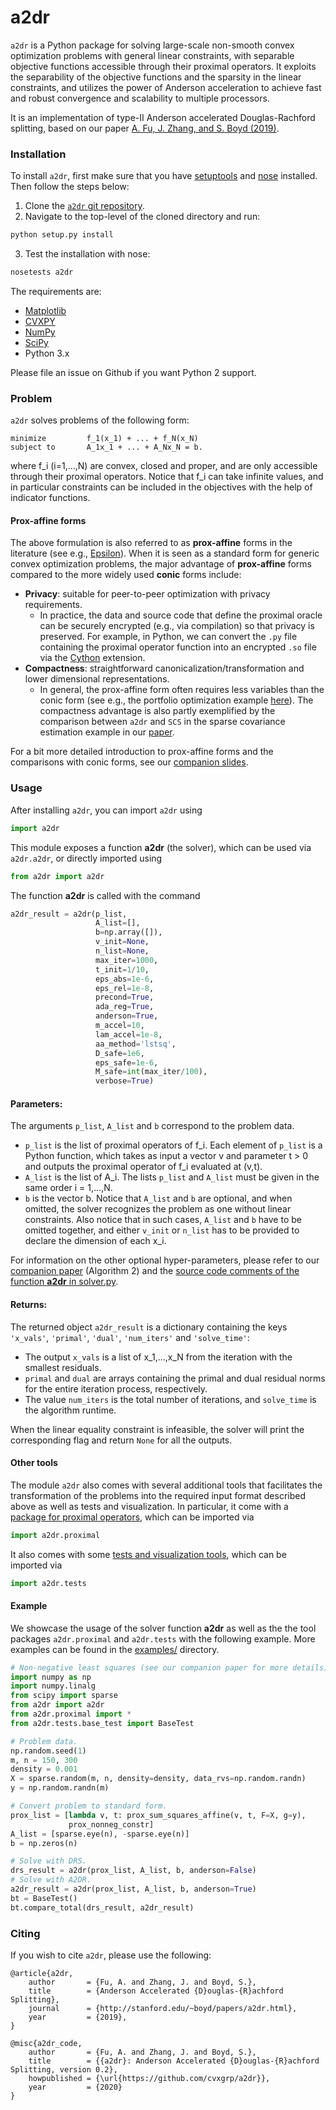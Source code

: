 # a2dr

`a2dr` is a Python package for solving large-scale non-smooth convex optimization problems with general linear constraints, with separable objective functions accessible through their proximal operators. It exploits the separability of the objective functions and the sparsity in the linear constraints, and utilizes the power of Anderson acceleration to achieve fast and robust convergence and scalability to multiple processors.

It is an implementation of type-II Anderson accelerated Douglas-Rachford splitting, based on our paper [A. Fu, J. Zhang, and S. Boyd (2019)](http://www.stanford.edu/~boyd/papers/a2dr.html).

### Installation
To install `a2dr`, first make sure that you have [setuptools](https://github.com/pypa/setuptools)
and [nose](https://nose.readthedocs.io/en/latest/) installed. Then follow the steps below:

1. Clone the [`a2dr` git repository](https://github.com/cvxgrp/a2dr).
2. Navigate to the top-level of the cloned directory and run:

```python
python setup.py install
```

3. Test the installation with nose:

```python
nosetests a2dr
```

The requirements are:
* [Matplotlib](https://github.com/matplotlib/matplotlib)
* [CVXPY](https://github.com/cvxgrp/cvxpy)
* [NumPy](https://github.com/numpy/numpy)
* [SciPy](https://github.com/scipy/scipy)
* Python 3.x

Please file an issue on Github if you want Python 2 support.

### Problem
`a2dr` solves problems of the following form:
```
minimize         f_1(x_1) + ... + f_N(x_N)
subject to       A_1x_1 + ... + A_Nx_N = b.
```
where f_i (i=1,...,N) are convex, closed and proper, and are only accessible through their proximal operators. Notice that f_i can take infinite values, and in particular constraints can be included in the objectives with the help of indicator functions.

#### Prox-affine forms
The above formulation is also referred to as **prox-affine** forms in the literature (see e.g., [Epsilon](https://arxiv.org/abs/1511.04815)). When it is seen as a standard form for generic convex optimization problems, the major advantage of **prox-affine** forms compared to the more widely used **conic** forms include:
* **Privacy**: suitable for peer-to-peer optimization with privacy requirements.
  * In practice, the data and source code that define the proximal oracle can be securely encrypted (e.g., via compilation) so that privacy is preserved. For example, in Python, we can convert the `.py` file containing the proximal operator function into an encrypted `.so` file via the [Cython](https://cython.org/) extension.
* **Compactness**: straightforward canonicalization/transformation and lower dimensional representations.
  * In general, the prox-affine form often requires less variables than the conic form (see e.g., the portfolio optimization example [here](http://web.stanford.edu/~junziz/papers/prox_affine/prox_affine.pdf)). The compactness advantage is also partly exemplified by the comparison between `a2dr` and `SCS` in the sparse covariance estimation example in our [paper](http://www.stanford.edu/~boyd/papers/a2dr.html). 

For a bit more detailed introduction to prox-affine forms and the comparisons with conic forms, see our [companion slides](http://web.stanford.edu/~junziz/papers/prox_affine/prox_affine.pdf). 

### Usage
After installing `a2dr`, you can import `a2dr` using
```python
import a2dr
```
This module exposes a function **a2dr** (the solver), which can be used via `a2dr.a2dr`, or directly imported using
```python
from a2dr import a2dr
```
The function **a2dr** is called with the command
```python
a2dr_result = a2dr(p_list,
                   A_list=[],
                   b=np.array([]),
                   v_init=None,
                   n_list=None,
                   max_iter=1000,
                   t_init=1/10,
                   eps_abs=1e-6,
                   eps_rel=1e-8,
                   precond=True,
                   ada_reg=True,
                   anderson=True,
                   m_accel=10,
                   lam_accel=1e-8,
                   aa_method='lstsq',
                   D_safe=1e6,
                   eps_safe=1e-6,
                   M_safe=int(max_iter/100),
                   verbose=True)
```

#### Parameters:
The arguments `p_list`, `A_list` and `b` correspond to the problem data.
* `p_list` is the list of proximal operators of f_i. Each element of `p_list` is a Python function,
which takes as input a vector v and parameter t > 0 and outputs the proximal operator of f_i evaluated at (v,t).
* `A_list` is the list of A_i. The lists `p_list` and `A_list` must be given in the same order i = 1,...,N.
* `b` is the vector b.
Notice that `A_list` and `b` are optional, and when omitted, the solver recognizes the problem as one without linear constraints. Also notice that in such cases, `A_list` and `b` have to be omitted together, and either `v_init` or `n_list` has to be provided to declare the dimension of each x_i.

For information on the other optional hyper-parameters, please refer to our [companion paper](http://stanford.edu/~boyd/papers/a2dr.html) (Algorithm 2) and the [source code comments of the function **a2dr** in solver.py](https://github.com/cvxgrp/a2dr/tree/master/a2dr).

#### Returns:
The returned object `a2dr_result` is a dictionary containing the keys `'x_vals'`, `'primal'`, `'dual'`, `'num_iters'` and `'solve_time'`:
* The output `x_vals` is a list of x_1,...,x_N from the iteration with the smallest residuals.
* `primal` and `dual` are arrays containing the primal and dual residual norms for the entire iteration process, respectively.
* The value `num_iters` is the total number of iterations, and `solve_time` is the algorithm runtime.

When the linear equality constraint is infeasible, the solver will print the corresponding flag and return `None` for all the outputs.

#### Other tools
The module `a2dr` also comes with several additional tools that facilitates the transformation of the problems into the required input format described above as well as tests and visualization. In particular, it come with a [package for proximal operators](a2dr/proximal/README.md), which can be imported via
```python
import a2dr.proximal
```
It also comes with some [tests and visualization tools](a2dr/tests/base_test.py), which can be imported via
```python
import a2dr.tests
```

#### Example
We showcase the usage of the solver function **a2dr** as well as the the tool packages `a2dr.proximal` and `a2dr.tests` with the following example. More examples can be found in the [examples/](examples/) directory.
```python
# Non-negative least squares (see our companion paper for more details)
import numpy as np
import numpy.linalg
from scipy import sparse
from a2dr import a2dr
from a2dr.proximal import *
from a2dr.tests.base_test import BaseTest

# Problem data.
np.random.seed(1)
m, n = 150, 300
density = 0.001
X = sparse.random(m, n, density=density, data_rvs=np.random.randn)
y = np.random.randn(m)

# Convert problem to standard form.
prox_list = [lambda v, t: prox_sum_squares_affine(v, t, F=X, g=y),
             prox_nonneg_constr]
A_list = [sparse.eye(n), -sparse.eye(n)]
b = np.zeros(n)

# Solve with DRS.
drs_result = a2dr(prox_list, A_list, b, anderson=False)
# Solve with A2DR.
a2dr_result = a2dr(prox_list, A_list, b, anderson=True)
bt = BaseTest()
bt.compare_total(drs_result, a2dr_result)

```

### Citing
If you wish to cite `a2dr`, please use the following:
```
@article{a2dr,
    author       = {Fu, A. and Zhang, J. and Boyd, S.},
    title        = {Anderson Accelerated {D}ouglas-{R}achford Splitting},
    journal      = {http://stanford.edu/~boyd/papers/a2dr.html},
    year         = {2019},
}

@misc{a2dr_code,
    author       = {Fu, A. and Zhang, J. and Boyd, S.},
    title        = {{a2dr}: Anderson Accelerated {D}ouglas-{R}achford Splitting, version 0.2},
    howpublished = {\url{https://github.com/cvxgrp/a2dr}},
    year         = {2020}
}
```

